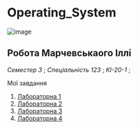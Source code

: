 # Operating_System

![image](https://user-images.githubusercontent.com/113579489/191723765-3e690f95-1bdb-4c79-8590-6249f882bab6.png)

## Робота Марчевськаого Іллі
<p><i> Семестер 3 </i>; <i> Спеціальність  123 </i>; <i> КІ-20-1 </i>;


Мої завдання

1. [Лабораторна 1](https://github.com/IllyaMarchevskyi/Operating_System/blob/main/Lab_1.md)
2. [Лабораторна 2](https://github.com/IllyaMarchevskyi/Operating_System/blob/main/Lab_2.md)
3. [Лабораторна 3](https://github.com/IllyaMarchevskyi/Operating_System/blob/main/Lab_3.md)
4. [Лабораторна 4](https://github.com/IllyaMarchevskyi/Operating_System/blob/main/Lab_4.md)
